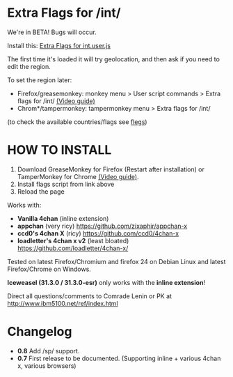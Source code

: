 Extra Flags for /int/
==========

We're in BETA! Bugs will occur.

Install this: [Extra Flags for int.user.js](https://github.com/flaghunters/Extra-Flags-for-int-/raw/master/Extra%20Flags%20for%20int.user.js)

The first time it's loaded it will try geolocation, and then ask if you need to edit the region.

To set the region later:
 - Firefox/greasemonkey: monkey menu > User script commands > Extra flags for /int/ [(Video guide)](http://a.pomf.se/jlzfak.webm)
 - Chrom*/tampermonkey: tampermonkey menu > Extra flags for /int/

(to check the available countries/flags see [flegs](https://github.com/flaghunters/Extra-Flags-for-int-/tree/master/flegs))

HOW TO INSTALL
==========

1. Download GreaseMonkey for Firefox (Restart after installation)  or TamperMonkey for Chrome [(Video guide)](http://a.pomf.se/zhgtso.webm).
2. Install flags script from link above
3. Reload the page

Works with:
 - **Vanilla 4chan** (inline extension)
 - **appchan** (very ricy) https://github.com/zixaphir/appchan-x
 - **ccd0's 4chan X** (ricy) https://github.com/ccd0/4chan-x
 - **loadletter's 4chan x v2** (least bloated) https://github.com/loadletter/4chan-x/

Tested on latest Firefox/Chromium and firefox 24 on Debian Linux and latest Firefox/Chrome on Windows.

**Iceweasel (31.3.0 / 31.3.0-esr)** only works with the **inline extension**!

Direct all questions/comments to Comrade Lenin or PK at http://www.ibm5100.net/ref/index.html

Changelog
==========

 - **0.8** Add /sp/ support.
 - **0.7** First release to be documented. (Supporting inline + various 4chan x, various browsers)

 
